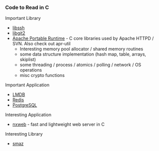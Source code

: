 ### Code to Read in C

Important Library

- [libssh](https://www.libssh.org/)
- [libgit2](https://libgit2.github.com/)
- [Apache Portable Runtime](https://apr.apache.org/) - C core libraries used by Apache HTTPD / SVN. Also check out apr-util
  * Interesting memory pool allocator / shared memory routines
  * some data structure implementation (hash map, table, arrays, skiplist)
  * some threading / process / atomics / polling / network / OS operations
  * misc crypto functions

Important Application

- [LMDB](http://symas.com/mdb/)
- [Redis](https://github.com/antirez/redis)
- [PostgreSQL](http://git.postgresql.org/gitweb/)

Interesting Application

- [nxweb](http://nxweb.org/) - fast and lightweight web server in C

Interesting Library

- [smaz](https://github.com/antirez/smaz)
